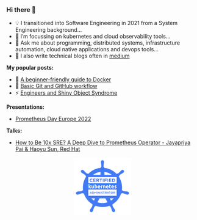 ### Hi there 👋

<!--
**slashpai/slashpai** is a ✨ _special_ ✨ repository because its `README.md` (this file) appears on your GitHub profile.

Here are some ideas to get you started:

-->

- 💡 I transitioned into Software Engineering in 2021 from a System Engineering background...
- 🌱 I’m focussing on kubernetes and cloud observability tools...
- 💬 Ask me about programming, distributed systems, infrastructure automation, cloud native applications and devops tools...
- 📝	I also write technical blogs often in [medium](https://slashpai.medium.com/)

**My popular posts:**

- 🐳 [A beginner-friendly guide to Docker](https://medium.com/devops-things/a-beginner-friendly-guide-to-docker-bdc57fbbe848)
- 🍴 [Basic Git and GitHub workflow](https://medium.com/devops-things/basic-git-and-github-workflow-595073948078)
- ⚡	[Engineers and Shiny Object Syndrome](https://medium.com/geekthoughts/engineers-and-the-shiny-object-syndrome-691e9ca658ba)


**Presentations:**

- [Prometheus Day Europe 2022](https://prometheusdayeu22.sched.com/event/zfKX)

**Talks:**

- [How to Be 10x SRE? A Deep Dive to Prometheus Operator - Jayapriya Pai & Haoyu Sun, Red Hat](https://www.youtube.com/watch?v=Uph_Say4D3M&list=PLj6h78yzYM2NxQ9cO7mUyHBNbvxuHnF3D)

<p align="center">
  <a href ="https://www.credly.com/badges/845e7527-5034-461e-9d93-4e6686c96101"><img alt="CKA" src="img/cka-certified-kubernetes-administrator.png"> </a>
</p>
